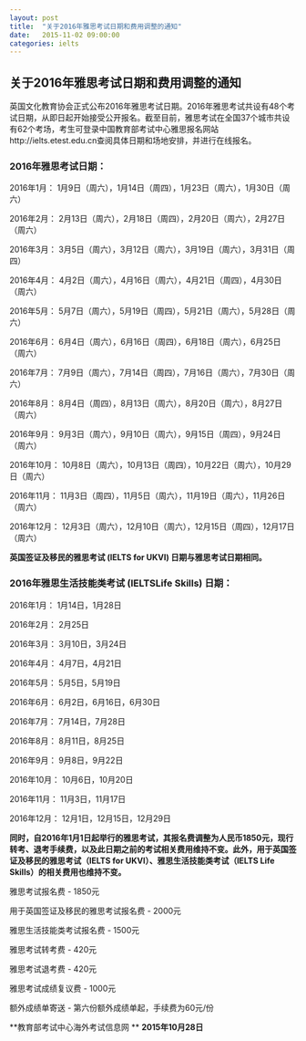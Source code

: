 ```yaml
---
layout: post
title:  "关于2016年雅思考试日期和费用调整的通知"
date:   2015-11-02 09:00:00
categories: ielts
---
```


## 关于2016年雅思考试日期和费用调整的通知


英国文化教育协会正式公布2016年雅思考试日期。2016年雅思考试共设有48个考试日期，从即日起开始接受公开报名。截至目前，雅思考试在全国37个城市共设有62个考场，考生可登录中国教育部考试中心雅思报名网站http://ielts.etest.edu.cn查阅具体日期和场地安排，并进行在线报名。

### 2016年雅思考试日期：

2016年1月： 1月9日（周六），1月14日（周四），1月23日（周六），1月30日（周六）
 
2016年2月： 2月13日（周六），2月18日（周四），2月20日（周六），2月27日（周六）
 
2016年3月： 3月5日（周六），3月12日（周六），3月19日（周六），3月31日（周四）
 
2016年4月： 4月2日（周六），4月16日（周六），4月21日（周四），4月30日（周六）
 
2016年5月： 5月7日（周六），5月19日（周四），5月21日（周六），5月28日（周六）
 
2016年6月： 6月4日（周六），6月16日（周四），6月18日（周六），6月25日（周六）
 
2016年7月： 7月9日（周六），7月14日（周四），7月16日（周六），7月30日（周六）
 
2016年8月： 8月4日（周四），8月13日（周六），8月20日（周六），8月27日（周六）
 
2016年9月： 9月3日（周六），9月10日（周六），9月15日（周四），9月24日（周六）
 
2016年10月： 10月8日（周六），10月13日（周四），10月22日（周六），10月29日（周六）
 
2016年11月： 11月3日（周四），11月5日（周六），11月19日（周六），11月26日（周六）
 
2016年12月： 12月3日（周六），12月10日（周六），12月15日（周四），12月17日（周六）
 
**英国签证及移民的雅思考试 (IELTS for UKVI) 日期与雅思考试日期相同。**

### 2016年雅思生活技能类考试 (IELTSLife Skills) 日期：

2016年1月： 1月14日，1月28日
 
2016年2月： 2月25日
 
2016年3月： 3月10日，3月24日
 
2016年4月： 4月7日，4月21日
 
2016年5月： 5月5日，5月19日
 
2016年6月： 6月2日，6月16日，6月30日
 
2016年7月： 7月14日，7月28日
 
2016年8月： 8月11日，8月25日
 
2016年9月： 9月8日，9月22日
 
2016年10月： 10月6日，10月20日
 
2016年11月： 11月3日，11月17日
 
2016年12月： 12月1日，12月15日，12月29日
 
**同时，自2016年1月1日起举行的雅思考试，其报名费调整为人民币1850元，现行转考、退考手续费，以及此日期之前的考试相关费用维持不变。此外，用于英国签证及移民的雅思考试（IELTS for UKVI）、雅思生活技能类考试（IELTS Life Skills）的相关费用也维持不变。**

雅思考试报名费 - 1850元
 
用于英国签证及移民的雅思考试报名费 - 2000元
 
雅思生活技能类考试报名费 - 1500元
 
雅思考试转考费 -  420元
 
雅思考试退考费 -  420元
 
雅思考试成绩复议费 -  1000元
 
额外成绩单寄送 -  第六份额外成绩单起，手续费为60元/份



**教育部考试中心海外考试信息网  **
**2015年10月28日**
